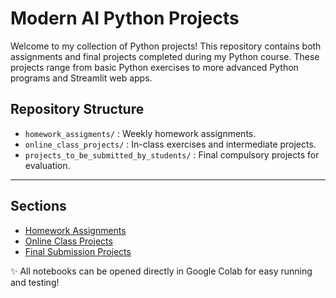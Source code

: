 # Modern AI Python Projects

Welcome to my collection of Python projects! This repository contains both assignments and final projects completed during my Python course. These projects range from basic Python exercises to more advanced Python programs and Streamlit web apps.

## Repository Structure

- `homework_assigments/` : Weekly homework assignments.
- `online_class_projects/` : In-class exercises and intermediate projects.
- `projects_to_be_submitted_by_students/` : Final compulsory projects for evaluation.

---

## Sections

- [Homework Assignments](/homework-assigments)
- [Online Class Projects](/online-class-assignments)
- [Final Submission Projects](/submission-projects)

✨ All notebooks can be opened directly in Google Colab for easy running and testing!
